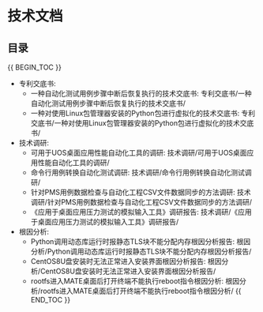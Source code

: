 # 技术文档

## 目录

{{ BEGIN_TOC }}
- 专利交底书:
  - 一种自动化测试用例步骤中断后恢复执行的技术交底书: 专利交底书/一种自动化测试用例步骤中断后恢复执行的技术交底书/
  - 一种对使用Linux包管理器安装的Python包进行虚拟化的技术交底书: 专利交底书/一种对使用Linux包管理器安装的Python包进行虚拟化的技术交底书/
- 技术调研:
  - 可用于UOS桌面应用性能自动化工具的调研: 技术调研/可用于UOS桌面应用性能自动化工具的调研/
  - 命令行用例转换自动化测试调研: 技术调研/命令行用例转换自动化测试调研/
  - 针对PMS用例数据检查与自动化工程CSV文件数据同步的方法调研: 技术调研/针对PMS用例数据检查与自动化工程CSV文件数据同步的方法调研/
  - 《应用于桌面应用压力测试的模拟输入工具》调研报告: 技术调研/《应用于桌面应用压力测试的模拟输入工具》调研报告/
- 根因分析:
  - Python调用动态库运行时报静态TLS块不能分配内存根因分析报告: 根因分析/Python调用动态库运行时报静态TLS块不能分配内存根因分析报告/
  - CentOS8U盘安装时无法正常进入安装界面根因分析报告: 根因分析/CentOS8U盘安装时无法正常进入安装界面根因分析报告/
  - rootfs进入MATE桌面后打开终端不能执行reboot指令根因分析: 根因分析/rootfs进入MATE桌面后打开终端不能执行reboot指令根因分析/
{{ END_TOC }}